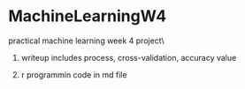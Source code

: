 # MachineLearningW4
practical machine learning week 4 project\

1. writeup includes process, cross-validation, accuracy value

2. r programmin code in md file
